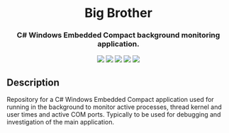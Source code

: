 <h1 align="center">Big Brother</h1>
<h3 align="center">C# Windows Embedded Compact background monitoring application.</h3>

<p align="center">
  <img src="https://img.shields.io/github/v/release/SamuelNetherway460/BigBrother?sort=semver">
  <img src="https://img.shields.io/github/last-commit/SamuelNetherway460/BigBrother">
  <img src="https://img.shields.io/badge/platform-Windows%20Embedded%20Compact-blue">
  <img src="https://img.shields.io/github/issues/SamuelNetherway460/BigBrother">
  <img src="https://img.shields.io/github/downloads/SamuelNetherway460/BigBrother/total">
</p>

## Description
Repository for a C# Windows Embedded Compact application used for running in the background to monitor active processes, thread kernel and user times and active COM ports. Typically to be used for debugging and investigation of the main application.
